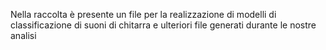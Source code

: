 Nella raccolta è presente un file per la realizzazione di modelli di classificazione di suoni di chitarra
e ulteriori file generati durante le nostre analisi

